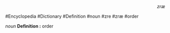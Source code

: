 
<div align="right"><i>zræ</i></div>

#Encyclopedia #Dictionary #Definition #noun #zre #zræ #order

*noun*
**Definition :** order